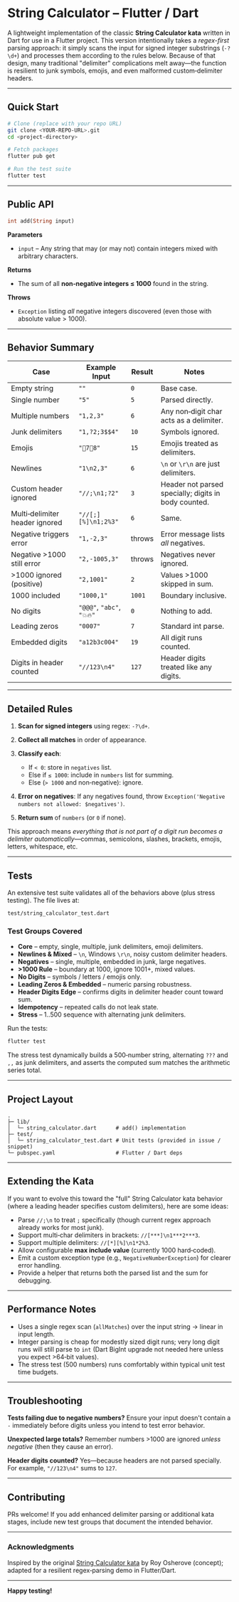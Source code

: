# String Calculator – Flutter / Dart

A lightweight implementation of the classic **String Calculator kata** written in Dart for use in a Flutter project. This version intentionally takes a *regex-first* parsing approach: it simply scans the input for signed integer substrings (`-?\d+`) and processes them according to the rules below. Because of that design, many traditional "delimiter" complications melt away—the function is resilient to junk symbols, emojis, and even malformed custom‐delimiter headers.

---

## Quick Start

```bash
# Clone (replace with your repo URL)
git clone <YOUR-REPO-URL>.git
cd <project-directory>

# Fetch packages
flutter pub get

# Run the test suite
flutter test
```

---

## Public API

```dart
int add(String input)
```

**Parameters**

* `input` – Any string that may (or may not) contain integers mixed with arbitrary characters.

**Returns**

* The sum of all **non‑negative integers ≤ 1000** found in the string.

**Throws**

* `Exception` listing *all* negative integers discovered (even those with absolute value > 1000).

---

## Behavior Summary

| Case                           | Example Input              | Result | Notes                                                |
| ------------------------------ | -------------------------- | ------ | ---------------------------------------------------- |
| Empty string                   | `""`                       | `0`    | Base case.                                           |
| Single number                  | `"5"`                      | `5`    | Parsed directly.                                     |
| Multiple numbers               | `"1,2,3"`                  | `6`    | Any non‑digit char acts as a delimiter.              |
| Junk delimiters                | `"1,?2;3$$4"`              | `10`   | Symbols ignored.                                     |
| Emojis                         | `"🍎7🐍8"`                 | `15`   | Emojis treated as delimiters.                        |
| Newlines                       | `"1\n2,3"`                 | `6`    | `\n` or `\r\n` are just delimiters.                  |
| Custom header ignored          | `"//;\n1;?2"`              | `3`    | Header not parsed specially; digits in body counted. |
| Multi‑delimiter header ignored | `"//[;][%]\n1;2%3"`        | `6`    | Same.                                                |
| Negative triggers error        | `"1,-2,3"`                 | throws | Error message lists *all* negatives.                 |
| Negative >1000 still error     | `"2,-1005,3"`              | throws | Negatives never ignored.                             |
| >1000 ignored (positive)       | `"2,1001"`                 | `2`    | Values >1000 skipped in sum.                         |
| 1000 included                  | `"1000,1"`                 | `1001` | Boundary inclusive.                                  |
| No digits                      | `"@@@"`, `"abc"`, `"💥🔥"` | `0`    | Nothing to add.                                      |
| Leading zeros                  | `"0007"`                   | `7`    | Standard int parse.                                  |
| Embedded digits                | `"a12b3c004"`              | `19`   | All digit runs counted.                              |
| Digits in header counted       | `"//123\n4"`               | `127`  | Header digits treated like any digits.               |

---

## Detailed Rules

1. **Scan for signed integers** using regex: `-?\d+`.
2. **Collect all matches** in order of appearance.
3. **Classify each**:

   * If `< 0`: store in `negatives` list.
   * Else if `≤ 1000`: include in `numbers` list for summing.
   * Else (`> 1000` and non‑negative): ignore.
4. **Error on negatives**: If any negatives found, throw `Exception('Negative numbers not allowed: $negatives')`.
5. **Return sum** of `numbers` (or `0` if none).

This approach means *everything that is not part of a digit run becomes a delimiter automatically*—commas, semicolons, slashes, brackets, emojis, letters, whitespace, etc.

---

## Tests

An extensive test suite validates all of the behaviors above (plus stress testing). The file lives at:

```
test/string_calculator_test.dart
```

### Test Groups Covered

* **Core** – empty, single, multiple, junk delimiters, emoji delimiters.
* **Newlines & Mixed** – `\n`, Windows `\r\n`, noisy custom delimiter headers.
* **Negatives** – single, multiple, embedded in junk, large negatives.
* **>1000 Rule** – boundary at 1000, ignore 1001+, mixed values.
* **No Digits** – symbols / letters / emojis only.
* **Leading Zeros & Embedded** – numeric parsing robustness.
* **Header Digits Edge** – confirms digits in delimiter header count toward sum.
* **Idempotency** – repeated calls do not leak state.
* **Stress** – 1..500 sequence with alternating junk delimiters.

Run the tests:

```bash
flutter test
```

The stress test dynamically builds a 500‑number string, alternating `???` and `,,` as junk delimiters, and asserts the computed sum matches the arithmetic series total.

---

## Project Layout

```
.
├─ lib/
│  └─ string_calculator.dart      # add() implementation
├─ test/
│  └─ string_calculator_test.dart # Unit tests (provided in issue / snippet)
└─ pubspec.yaml                   # Flutter / Dart deps
```

---

## Extending the Kata

If you want to evolve this toward the "full" String Calculator kata behavior (where a leading header specifies custom delimiters), here are some ideas:

* Parse `//;\n` to treat `;` specifically (though current regex approach already works for most junk).
* Support multi‑char delimiters in brackets: `//[***]\n1***2***3`.
* Support multiple delimiters: `//[*][%]\n1*2%3`.
* Allow configurable **max include value** (currently 1000 hard‑coded).
* Emit a custom exception type (e.g., `NegativeNumberException`) for clearer error handling.
* Provide a helper that returns both the parsed list and the sum for debugging.

---

## Performance Notes

* Uses a single regex scan (`allMatches`) over the input string → linear in input length.
* Integer parsing is cheap for modestly sized digit runs; very long digit runs will still parse to `int` (Dart BigInt upgrade not needed here unless you expect >64‑bit values).
* The stress test (500 numbers) runs comfortably within typical unit test time budgets.

---

## Troubleshooting

**Tests failing due to negative numbers?** Ensure your input doesn't contain a `-` immediately before digits unless you intend to test error behavior.

**Unexpected large totals?** Remember numbers >1000 are ignored *unless negative* (then they cause an error).

**Header digits counted?** Yes—because headers are not parsed specially. For example, `"//123\n4"` sums to `127`.

---

## Contributing

PRs welcome! If you add enhanced delimiter parsing or additional kata stages, include new test groups that document the intended behavior.

---

### Acknowledgments

Inspired by the original [String Calculator kata](http://osherove.com/tdd-kata-1/) by Roy Osherove (concept); adapted for a resilient regex‑parsing demo in Flutter/Dart.

---

**Happy testing!**
